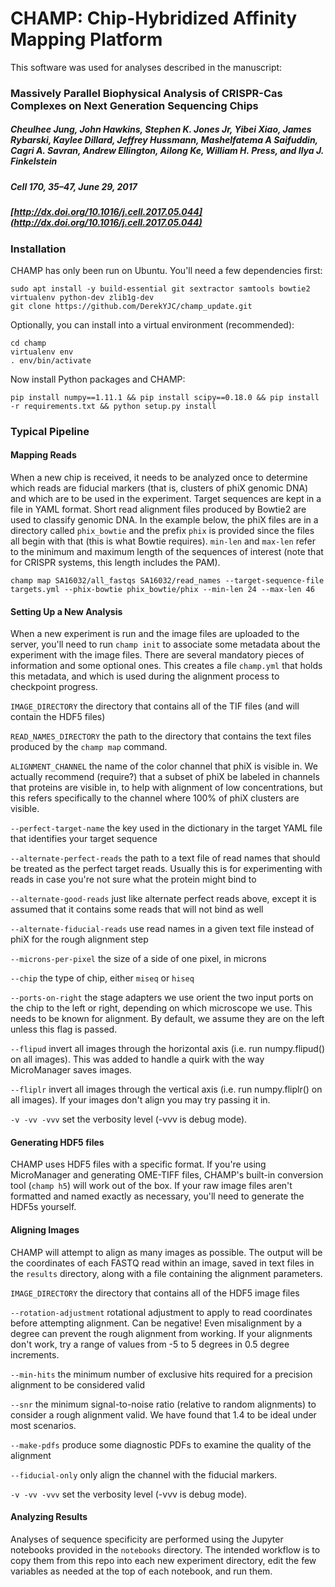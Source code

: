 # CHAMP: Chip-Hybridized Affinity Mapping Platform

This software was used for analyses described in the manuscript:

### Massively Parallel Biophysical Analysis of CRISPR-Cas Complexes on Next Generation Sequencing Chips
##### Cheulhee Jung, John Hawkins, Stephen K. Jones Jr, Yibei Xiao, James Rybarski, Kaylee Dillard, Jeffrey Hussmann, Mashelfatema A Saifuddin, Cagri A. Savran,  Andrew Ellington, Ailong Ke, William H. Press, and Ilya J. Finkelstein
##### Cell 170, 35–47, June 29, 2017
##### [http://dx.doi.org/10.1016/j.cell.2017.05.044](http://dx.doi.org/10.1016/j.cell.2017.05.044)

### Installation

CHAMP has only been run on Ubuntu. You'll need a few dependencies first:

```
sudo apt install -y build-essential git sextractor samtools bowtie2 virtualenv python-dev zlib1g-dev
git clone https://github.com/DerekYJC/champ_update.git
```

Optionally, you can install into a virtual environment (recommended):

```
cd champ
virtualenv env
. env/bin/activate
```

Now install Python packages and CHAMP:

```
pip install numpy==1.11.1 && pip install scipy==0.18.0 && pip install -r requirements.txt && python setup.py install

```

### Typical Pipeline

#### Mapping Reads

When a new chip is received, it needs to be analyzed once to determine which reads are fiducial markers (that is,
clusters of phiX genomic DNA) and which are to be used in the experiment. Target sequences are kept in a file in 
YAML format. Short read alignment files produced by Bowtie2 are used to classify genomic DNA. In the example below,
the phiX files are in a directory called `phix_bowtie` and the prefix `phix` is provided since the files all begin with
that (this is what Bowtie requires). `min-len` and `max-len` refer to the minimum and maximum length of the sequences
of interest (note that for CRISPR systems, this length includes the PAM).

`champ map SA16032/all_fastqs SA16032/read_names --target-sequence-file targets.yml --phix-bowtie phix_bowtie/phix --min-len 24 --max-len 46`

#### Setting Up a New Analysis

When a new experiment is run and the image files are uploaded to the server, you'll need to run `champ init` to
associate some metadata about the experiment with the image files. There are several mandatory pieces of information and
 some optional ones. This creates a file `champ.yml` that holds this metadata, and which is used during the alignment process
 to checkpoint progress.

`IMAGE_DIRECTORY` the directory that contains all of the TIF files (and will contain the HDF5 files)

`READ_NAMES_DIRECTORY` the path to the directory that contains the text files produced by the `champ map` command.

`ALIGNMENT_CHANNEL` the name of the color channel that phiX is visible in. We actually recommend (require?) that a
subset of phiX be labeled in channels that proteins are visible in, to help with alignment of low concentrations, but
this refers specifically to the channel where 100% of phiX clusters are visible.

`--perfect-target-name` the key used in the dictionary in the target YAML file that identifies your target sequence

`--alternate-perfect-reads` the path to a text file of read names that should be treated as the perfect target reads. Usually this is for experimenting with reads in case you're not sure what the protein might bind to

`--alternate-good-reads` just like alternate perfect reads above, except it is assumed that it contains some reads that will not bind as well

`--alternate-fiducial-reads` use read names in a given text file instead of phiX for the rough alignment step

`--microns-per-pixel` the size of a side of one pixel, in microns

`--chip` the type of chip, either `miseq` or `hiseq`

`--ports-on-right` the stage adapters we use orient the two input ports on the chip to the left or right, depending on
which microscope we use. This needs to be known for alignment. By default, we assume they are on the left unless this
flag is passed.

`--flipud` invert all images through the horizontal axis (i.e. run numpy.flipud() on all images). This was added to handle
a quirk with the way MicroManager saves images.

`--fliplr` invert all images through the vertical axis (i.e. run numpy.fliplr() on all images). If your images don't 
align you may try passing it in.

`-v -vv -vvv` set the verbosity level (-vvv is debug mode).

#### Generating HDF5 files

CHAMP uses HDF5 files with a specific format. If you're using MicroManager and generating OME-TIFF files, CHAMP's
built-in conversion tool (`champ h5`) will work out of the box. If your raw image files aren't formatted and named 
exactly as necessary, you'll need to generate the HDF5s yourself.

#### Aligning Images

CHAMP will attempt to align as many images as possible. The output will be the coordinates of each FASTQ read within 
an image, saved in text files in the `results` directory, along with a file containing the alignment parameters.

`IMAGE_DIRECTORY` the directory that contains all of the HDF5 image files

`--rotation-adjustment` rotational adjustment to apply to read coordinates before attempting alignment. Can be negative!
Even misalignment by a degree can prevent the rough alignment from working. If your alignments don't work, try a range 
of values from -5 to 5 degrees in 0.5 degree increments.

`--min-hits` the minimum number of exclusive hits required for a precision alignment to be considered valid

`--snr` the minimum signal-to-noise ratio (relative to random alignments) to consider a rough alignment valid. We have
found that 1.4 to be ideal under most scenarios.

`--make-pdfs` produce some diagnostic PDFs to examine the quality of the alignment

`--fiducial-only` only align the channel with the fiducial markers. 

`-v -vv -vvv` set the verbosity level (-vvv is debug mode).

#### Analyzing Results

Analyses of sequence specificity are performed using the Jupyter notebooks provided in the `notebooks` directory. The 
intended workflow is to copy them from this repo into each new experiment directory, edit the few variables as needed
at the top of each notebook, and run them.
